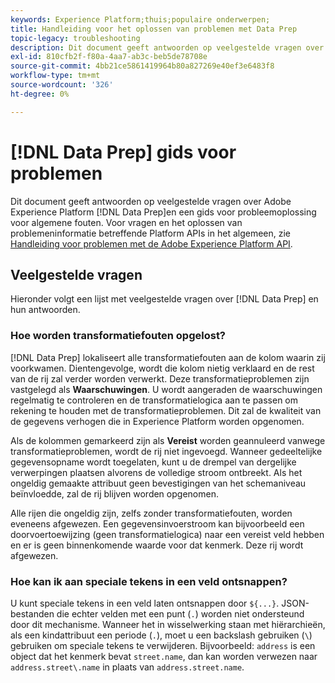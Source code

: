 ```yaml
---
keywords: Experience Platform;thuis;populaire onderwerpen;
title: Handleiding voor het oplossen van problemen met Data Prep
topic-legacy: troubleshooting
description: Dit document geeft antwoorden op veelgestelde vragen over Adobe Experience Platform Data Prep.
exl-id: 810cfb2f-f80a-4aa7-ab3c-beb5de78708e
source-git-commit: 4bb21ce5861419964b80a827269e40ef3e6483f8
workflow-type: tm+mt
source-wordcount: '326'
ht-degree: 0%

---
```


# [!DNL Data Prep] gids voor problemen

Dit document geeft antwoorden op veelgestelde vragen over Adobe Experience Platform [!DNL Data Prep]en een gids voor probleemoplossing voor algemene fouten. Voor vragen en het oplossen van problemeninformatie betreffende Platform APIs in het algemeen, zie [Handleiding voor problemen met de Adobe Experience Platform API](../landing/troubleshooting.md).

## Veelgestelde vragen

Hieronder volgt een lijst met veelgestelde vragen over [!DNL Data Prep] en hun antwoorden.

### Hoe worden transformatiefouten opgelost?

[!DNL Data Prep] lokaliseert alle transformatiefouten aan de kolom waarin zij voorkwamen. Dientengevolge, wordt die kolom nietig verklaard en de rest van de rij zal verder worden verwerkt. Deze transformatieproblemen zijn vastgelegd als **Waarschuwingen**. U wordt aangeraden de waarschuwingen regelmatig te controleren en de transformatielogica aan te passen om rekening te houden met de transformatieproblemen. Dit zal de kwaliteit van de gegevens verhogen die in Experience Platform worden opgenomen.

Als de kolommen gemarkeerd zijn als **Vereist** worden geannuleerd vanwege transformatieproblemen, wordt de rij niet ingevoegd. Wanneer gedeeltelijke gegevensopname wordt toegelaten, kunt u de drempel van dergelijke verwerpingen plaatsen alvorens de volledige stroom ontbreekt. Als het ongeldig gemaakte attribuut geen bevestigingen van het schemaniveau beïnvloedde, zal de rij blijven worden opgenomen.

Alle rijen die ongeldig zijn, zelfs zonder transformatiefouten, worden eveneens afgewezen. Een gegevensinvoerstroom kan bijvoorbeeld een doorvoertoewijzing (geen transformatielogica) naar een vereist veld hebben en er is geen binnenkomende waarde voor dat kenmerk. Deze rij wordt afgewezen.

### Hoe kan ik aan speciale tekens in een veld ontsnappen?

U kunt speciale tekens in een veld laten ontsnappen door `${...}`. JSON-bestanden die echter velden met een punt (`.`) worden niet ondersteund door dit mechanisme. Wanneer het in wisselwerking staan met hiërarchieën, als een kindattribuut een periode (`.`), moet u een backslash gebruiken (`\`) gebruiken om speciale tekens te verwijderen. Bijvoorbeeld: `address` is een object dat het kenmerk bevat `street.name`, dan kan worden verwezen naar `address.street\.name` in plaats van `address.street.name`.
